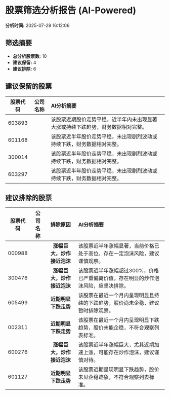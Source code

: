 # 股票筛选分析报告 (AI-Powered)

**分析时间:** 2025-07-29 16:12:06

## 筛选摘要

- **总分析股票数:** 10
- **建议保留:** 4
- **建议排除:** 6

## 建议保留的股票

| 股票代码 | 公司名称 | AI分析摘要 |
|:---:|:---:|:---|
| 603893 |  | 该股票近期股价走势平稳，近半年内未出现显著大涨或持续下跌趋势，财务数据相对完整。 |
| 601168 |  | 该股票近半年股价走势平稳，未出现剧烈波动或持续下跌，财务数据相对完整。 |
| 300014 |  | 该股票近半年股价走势平稳，未出现剧烈波动或持续下跌，财务数据相对完整。 |
| 603297 |  | 该股票近半年股价走势平稳，未出现剧烈波动或持续下跌，财务数据相对完整。 |

## 建议排除的股票

| 股票代码 | 公司名称 | 排除原因 | AI分析摘要 |
|:---:|:---:|:---:|:---|
| 000988 |  | **涨幅巨大，炒作接近泡沫** | 该股票近半年涨幅显著，当前价格已处于高位，存在一定泡沫风险，建议谨慎观察。 |
| 300476 |  | **涨幅巨大，炒作接近泡沫** | 该股票近半年涨幅超过300%，价格已严重偏离价值，存在明显的炒作泡沫风险，应坚决排除。 |
| 605499 |  | **近期明显下跌走势** | 该股票在最近一个月内呈现明显且持续的下跌趋势，股价尚未企稳，建议暂时排除观察。 |
| 002311 |  | **近期明显下跌走势** | 该股票在最近一个月内呈现明显下跌趋势，股价未能企稳，不符合观察列表标准。 |
| 600276 |  | **涨幅巨大，炒作接近泡沫** | 该股票近半年涨幅巨大，尤其近期加速上涨，可能存在炒作泡沫，建议谨慎对待。 |
| 601127 |  | **近期明显下跌走势** | 该股票近期呈现明显下跌趋势，股价未见企稳迹象，不符合观察列表标准。 |
